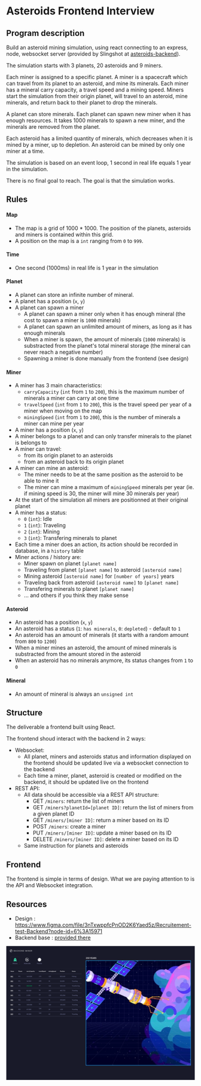 # Asteroids Frontend Interview

## Program description

Build an asteroid mining simulation, using react connecting to an express, node, websocket server (provided by Slingshot at [asteroids-backend](https://git.mediasia-group.com/mediasia-interactive/asteroids-backend)).

The simulation starts with 3 planets, 20 asteroids and 9 miners.

Each miner is assigned to a specific planet. A miner is a spacecraft which can travel from its planet to an asteroid, and mine its minerals.
Each miner has a mineral carry capacity, a travel speed and a mining speed. Miners start the simulation from their origin planet, will travel to an asteroid, mine minerals, and return back to their planet to drop the minerals.

A planet can store minerals. Each planet can spawn new miner when it has enough resources. It takes 1000 minerals to spawn a new miner, and the minerals are removed from the planet.

Each asteroid has a limited quantity of minerals, which decreases when it is mined by a miner, up to depletion. 
An asteroid can be mined by only one miner at a time.

The simulation is based on an event loop, 1 second in real life equals 1 year in the simulation.

There is no final goal to reach. The goal is that the simulation works.

## Rules

#### Map

- The map is a grid of 1000 * 1000. The position of the planets, asteroids and miners is contained within this grid.
- A position on the map is a `int` ranging from `0` to `999`.


#### Time

- One second (1000ms) in real life is 1 year in the simulation


#### Planet

- A planet can store an infinite number of mineral.
- A planet has a position (`x`, `y`)
- A planet can spawn a miner
	- A planet can spawn a miner only when it has enough mineral (the cost to spawn a miner is `1000` minerals)
	- A planet can spawn an unlimited amount of miners, as long as it has enough minerals
	- When a miner is spawn, the amount of minerals (`1000` minerals) is substracted from the planet's total mineral storage (the mineral can never reach a negative number)
	- Spawning a miner is done manually from the frontend (see design)


#### Miner

- A miner has 3 main characteristics:
	- `carryCapacity` (`int` from `1` to `200`), this is the maximum number of minerals a miner can carry at one time
	- `travelSpeed` (`int` from `1` to `200`), this is the travel speed per year of a miner when moving on the map
	- `miningSpeed` (`int` from `1` to `200`), this is the number of minerals a miner can mine per year
- A miner has a position (`x`, `y`)
- A miner belongs to a planet and can only transfer minerals to the planet is belongs to
- A miner can travel:
	- from its origin planet to an asteroids
    - from an asteroid back to its origin planet
- A miner can mine an asteroid:
	- The miner needs to be at the same position as the asteroid to be able to mine it
    - The miner can mine a maximum of `miningSpeed` minerals per year (ie. if mining speed is 30, the miner will mine 30 minerals per year)
- At the start of the simulation all miners are positionned at their original planet
- A miner has a status:
	- `0` (`int`): Idle
	- `1` (`int`): Traveling
	- `2` (`int`): Mining
	- `3` (`int`): Transfering minerals to planet
- Each time a miner does an action, its action should be recorded in database, in a `history` table
- Miner actions / history are:
    - Miner spawn on planet `[planet name]`
	- Traveling from planet `[planet name]` to asteroid `[asteroid name]`
	- Mining asteroid `[asteroid name]` for `[number of years]` years
	- Traveling back from asteroid `[asteroid name]` to `[planet name]`
	- Transfering minerals to planet `[planet name]`
	- ... and others if you think they make sense


#### Asteroid

- An asteroid has a position (`x`, `y`)
- An asteroid has a status (`1`: `has minerals`, `0`: `depleted`) - default to `1`
- An asteroid has an amount of minerals (it starts with a random amount from `800` to `1200`)
- When a miner mines an asteroid, the amount of mined minerals is substracted from the amount stored in the asteroid
- When an asteroid has no minerals anymore, its status changes from `1` to `0`

#### Mineral

- An amount of mineral is always an `unsigned int`

## Structure

The deliverable a frontend built using React.

The frontend shoud interact with the backend in 2 ways:

- Websocket:
	- All planet, miners and asteroids status and information displayed on the frontend should be updated live via a websocket connection to the backend
	- Each time a miner, planet, asteroid is created or modified on the backend, it should be updated live on the frontend
- REST API:
	- All data should be accessible via a REST API structure:
		- GET `/miners`: return the list of miners
		- GET `/miners?planetId=[planet ID]`: return the list of miners from a given planet ID
		- GET `/miners/[miner ID]`: return a miner based on its ID
		- POST `/miners`: create a miner
		- PUT `/miners/[miner ID]`: update a miner based on its ID
		- DELETE `/miners/[miner ID]`: delete a miner based on its ID
	- Same instruction for planets and asteroids


## Frontend

The frontend is simple in terms of design. What we are paying attention to is the API and Websocket integration.

## Resources

- Design : https://www.figma.com/file/3nTxwppfcPnOD2K6Yaed5z/Recruitement-test-Backend?node-id=6%3A15971
- Backend base : [provided there](https://git.mediasia-group.com/mediasia-interactive/asteroids-backend)



![List of miners](/assets/images/miners.png)

